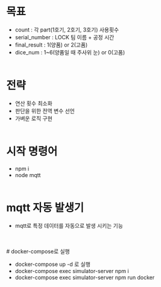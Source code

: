 # 목표

- count : 각 part(1호기, 2호기, 3호기) 사용횟수
- serial_number : LOCK 팀 이름 + 공정 시간
- final_result : 1(양품) or 2(고품)
- dice_num : 1~6(양품일 때 주사위 눈) or 0(고품)
  <br>
  <br>
# 전략

- 연산 횟수 최소화
- 판단을 위한 전역 변수 선언
- 가벼운 로직 구현
  <br>
  <br>
# 시작 명령어

- npm i
- node mqtt
  <br>
  <br>

# mqtt 자동 발생기

- mqtt로 특정 데이터를 자동으로 발생 시키는 기능
<br>
<br>
# docker-compose로 실행

- docker-compose up -d 로 실행
- docker-compose exec simulator-server npm i
- docker-compose exec simulator-server npm run docker



